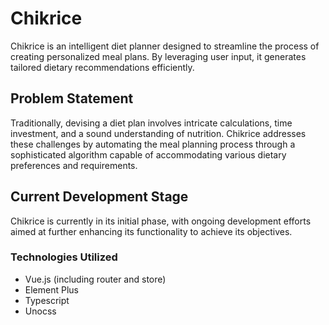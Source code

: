 # Chikrice
Chikrice is an intelligent diet planner designed to streamline the process of creating personalized meal plans. By leveraging user input, it generates tailored dietary recommendations efficiently.

## Problem Statement
Traditionally, devising a diet plan involves intricate calculations, time investment, and a sound understanding of nutrition. Chikrice addresses these challenges by automating the meal planning process through a sophisticated algorithm capable of accommodating various dietary preferences and requirements.

## Current Development Stage
Chikrice is currently in its initial phase, with ongoing development efforts aimed at further enhancing its functionality to achieve its objectives.

### Technologies Utilized
- Vue.js (including router and store)
- Element Plus
- Typescript
- Unocss
